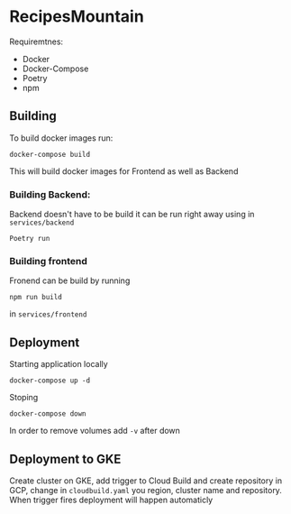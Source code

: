 # RecipesMountain

Requiremtnes:
* Docker
* Docker-Compose
* Poetry
* npm

## Building 

To build docker images run:
```
docker-compose build
```
This will build docker images for Frontend as well as Backend

### Building Backend:
Backend doesn't have to be build it can be run right away using in `services/backend`
```
Poetry run
```

### Building frontend
Fronend can be build by running
```
npm run build
```
in `services/frontend`

## Deployment

Starting application locally
```
docker-compose up -d
```

Stoping 
```
docker-compose down 
```
In order to remove volumes add `-v` after down 


## Deployment to GKE

Create cluster on GKE, add trigger to Cloud Build and create repository in GCP, change in `cloudbuild.yaml` you region, cluster name and repository. When trigger fires deployment will happen automaticly 


